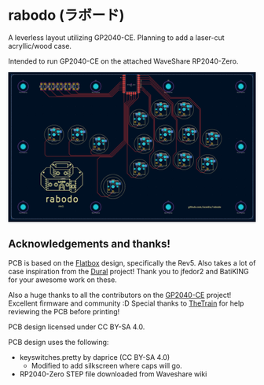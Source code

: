 # rabodo (ラボード)

A leverless layout utilizing GP2040-CE. Planning to add a laser-cut
acryllic/wood case.

Intended to run GP2040-CE on the attached WaveShare RP2040-Zero.

![The PCB layout.](pcb.png)

## Acknowledgements and thanks!

PCB is based on the [Flatbox](https://github.com/jfedor2/flatbox) design,
specifically the Rev5. Also takes a lot of case inspiration from the
[Dural](https://github.com/BatiKING/DURAL_DIY) project! Thank you to jfedor2 and
BatiKING for your awesome work on these.

Also a huge thanks to all the contributors on the
[GP2040-CE](https://github.com/OpenStickCommunity/GP2040-CE) project! Excellent
firmware and community :D Special thanks to
[TheTrain](https://github.com/TheTrainGoes) for help reviewing the PCB before
printing!

PCB design licensed under CC BY-SA 4.0.

PCB design uses the following:

 - keyswitches.pretty by daprice (CC BY-SA 4.0)
     * Modified to add silkscreen where caps will go.
 - RP2040-Zero STEP file downloaded from Waveshare wiki
